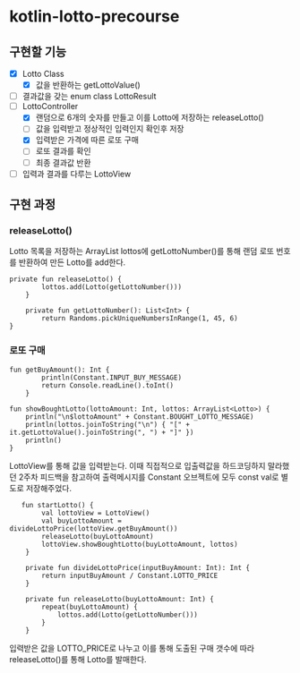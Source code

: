 # kotlin-lotto-precourse

## 구현할 기능

- [X] Lotto Class
    - [X] 값을 반환하는 getLottoValue()
- [ ] 결과값을 갖는 enum class LottoResult
- [ ] LottoController
    - [X] 랜덤으로 6개의 숫자를 만들고 이를 Lotto에 저장하는 releaseLotto()
    - [ ] 값을 입력받고 정상적인 입력인지 확인후 저장
    - [X] 입력받은 가격에 따른 로또 구매
    - [ ] 로또 결과를 확인
    - [ ] 최종 결과값 반환
- [ ] 입력과 결과를 다루는 LottoView

## 구현 과정

### releaseLotto()

Lotto 목록을 저장하는 ArrayList lottos에 getLottoNumber()를 통해 랜덤 로또 번호를 반환하여 만든 Lotto를 add한다.

```
private fun releaseLotto() {
        lottos.add(Lotto(getLottoNumber()))
    }
    
    private fun getLottoNumber(): List<Int> {
        return Randoms.pickUniqueNumbersInRange(1, 45, 6)
}
```

### 로또 구매

```
fun getBuyAmount(): Int {
        println(Constant.INPUT_BUY_MESSAGE)
        return Console.readLine().toInt()
    }

fun showBoughtLotto(lottoAmount: Int, lottos: ArrayList<Lotto>) {
    println("\n$lottoAmount" + Constant.BOUGHT_LOTTO_MESSAGE)
    println(lottos.joinToString("\n") { "[" + it.getLottoValue().joinToString(", ") + "]" })
    println()
}
```
LottoView를 통해 값을 입력받는다.
이때 직접적으로 입출력값을 하드코딩하지 말라했던 2주차 피드백을 참고하여 출력메시지를 Constant 오브젝트에 모두 const val로 별도로 저장해주었다.


```
   fun startLotto() {
        val lottoView = LottoView()
        val buyLottoAmount = divideLottoPrice(lottoView.getBuyAmount())
        releaseLotto(buyLottoAmount)
        lottoView.showBoughtLotto(buyLottoAmount, lottos)
    }

    private fun divideLottoPrice(inputBuyAmount: Int): Int {
        return inputBuyAmount / Constant.LOTTO_PRICE
    }

    private fun releaseLotto(buyLottoAmount: Int) {
        repeat(buyLottoAmount) {
            lottos.add(Lotto(getLottoNumber()))
        }
    }
```
입력받은 값을 LOTTO_PRICE로 나누고 이를 통해 도출된 구매 갯수에 따라 releaseLotto()를 통해 Lotto를 발매한다.
